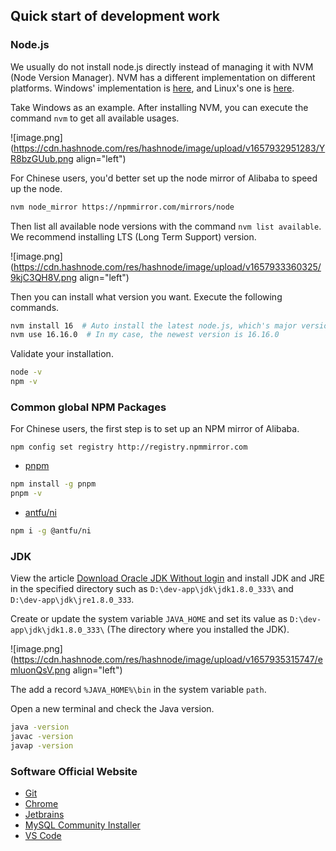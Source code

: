 ## Quick start of development work

### Node.js
We usually do not install node.js directly instead of managing it with NVM (Node Version Manager). NVM has a different implementation on different platforms. Windows' implementation is [here](https://github.com/coreybutler/nvm-windows), and Linux's one is [here](https://github.com/nvm-sh/nvm).

Take Windows as an example. After installing NVM, you can execute the command `nvm` to get all available usages. 

![image.png](https://cdn.hashnode.com/res/hashnode/image/upload/v1657932951283/YR8bzGUub.png align="left")

For Chinese users, you'd better set up the node mirror of Alibaba to speed up the node. 

```bash
nvm node_mirror https://npmmirror.com/mirrors/node
```

Then list all available node versions with the command `nvm list available`. We recommend installing LTS (Long Term Support) version.

![image.png](https://cdn.hashnode.com/res/hashnode/image/upload/v1657933360325/9kjC3QH8V.png align="left")

Then you can install what version you want. Execute the following commands.

```bash
nvm install 16  # Auto install the latest node.js, which's major version is 16
nvm use 16.16.0  # In my case, the newest version is 16.16.0
```

Validate your installation.

```bash
node -v
npm -v
```

### Common global NPM Packages

For Chinese users, the first step is to set up an NPM mirror of Alibaba.

```
npm config set registry http://registry.npmmirror.com
```

- [pnpm](https://pnpm.io)
```bash
npm install -g pnpm
pnpm -v
```

- [antfu/ni](https://github.com/antfu/ni)
```bash
npm i -g @antfu/ni
```

### JDK

View the article [Download Oracle JDK Without login](https://blog.edch.top/download-oracle-jdk-without-login) and install JDK and JRE in the specified directory such as `D:\dev-app\jdk\jdk1.8.0_333\` and `D:\dev-app\jdk\jre1.8.0_333`.

Create or update the system variable `JAVA_HOME` and set its value as `D:\dev-app\jdk\jdk1.8.0_333\` (The directory where you installed the JDK).

![image.png](https://cdn.hashnode.com/res/hashnode/image/upload/v1657935315747/emluonQsV.png align="left")

The add a record `%JAVA_HOME%\bin` in the system variable `path`.

Open a new terminal and check the Java version.

```bash
java -version
javac -version
javap -version
```

### Software Official Website

- [Git](https://gitforwindows.org)
- [Chrome](https://www.google.com/intl/zh-CN/chrome)
- [Jetbrains](https://www.jetbrains.com/toolbox-app)
- [MySQL Community Installer](https://dev.mysql.com/downloads/installer)
- [VS Code](https://code.visualstudio.com)





